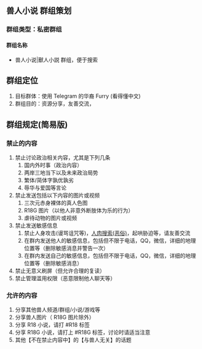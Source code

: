 ## 兽人小说 群组策划

### 群组类型：私密群组

#### 群组名称

- 兽人小说|獸人小説 群组，便于搜索

## 群组定位

1. 目标群体：使用 Telegram 的华裔 Furry (看得懂中文)  
2. 群组目的：资源分享，友善交流，

## 群组规定(简易版)

### 禁止的内容

1. 禁止讨论政治相关内容，尤其是下列几条
   1. 国内外时事（政治内容）
   1. 两岸三地当下以及未来政治局势
   1. 繁体/简体字孰优孰劣
   1. 辱华与爱国等言论
1. 禁止发送包括以下内容的图片或视频
   1. 三次元赤身裸体的真人色图
   1. R18G 图片（以他人非意外断肢体为乐的行为）
   1. 虐待动物的图片或视频
1. 禁止发送敏感信息
   1. 禁止人身攻击(谩骂诅咒等)，[人肉搜索(恶俗)](https://t.me/c/1209733645/71343)，起哄胁迫等，请友善交流
   1. 在群内发送他人的敏感信息，包括但不限于电话，QQ，微信，详细的地理位置等（删除敏感消息并警告一次）
   1. 在群内发送自己的敏感信息，包括但不限于电话，QQ，微信，详细的地理位置等（删除敏感消息）
1. 禁止无意义刷屏（但允许合理的复读）
1. 禁止管理滥用权限（恶意限制他人聊天等）

### 允许的内容

1. 分享其他兽人频道/群组/小说/游戏等
1. 分享兽人图片（ R18G 图片除外）
1. 分享 R18 小说，请打 #R18 标签
1. 分享 R18G 小说，请打上 #R18G 标签，讨论时请适当注意
1. 其他【不在禁止内容中】的【与兽人无关】的话题

